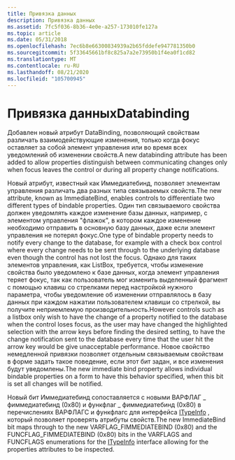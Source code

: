```yaml
---
title: Привязка данных
description: Привязка данных
ms.assetid: 7fc5f036-8b36-4e0e-a257-173010fe127a
ms.topic: article
ms.date: 05/31/2018
ms.openlocfilehash: 7ec6b8e66300834939a2b65fddefe947781350b0
ms.sourcegitcommit: 5f33645661bf8c825a7a2e73950b1f4ea0f1cd82
ms.translationtype: MT
ms.contentlocale: ru-RU
ms.lasthandoff: 08/21/2020
ms.locfileid: "105700945"
---
```

# <a name="databinding"></a><span data-ttu-id="26d4b-103">Привязка данных</span><span class="sxs-lookup"><span data-stu-id="26d4b-103">Databinding</span></span>

<span data-ttu-id="26d4b-104">Добавлен новый атрибут DataBinding, позволяющий свойствам различать взаимодействующие изменения, только когда фокус оставляет за собой элемент управления или во время всех уведомлений об изменении свойств.</span><span class="sxs-lookup"><span data-stu-id="26d4b-104">A new databinding attribute has been added to allow properties distinguish between communicating changes only when focus leaves the control or during all property change notifications.</span></span>

<span data-ttu-id="26d4b-105">Новый атрибут, известный как Иммедиатебинд, позволяет элементам управления различать два разных типа связываемых свойств.</span><span class="sxs-lookup"><span data-stu-id="26d4b-105">The new attribute, known as ImmediateBind, enables controls to differentiate two different types of bindable properties.</span></span> <span data-ttu-id="26d4b-106">Один тип связываемого свойства должен уведомлять каждое изменение базы данных, например, с элементом управления "флажок", в котором каждое изменение необходимо отправить в основную базу данных, даже если элемент управления не потерял фокус.</span><span class="sxs-lookup"><span data-stu-id="26d4b-106">One type of bindable property needs to notify every change to the database, for example with a check box control where every change needs to be sent through to the underlying database even though the control has not lost the focus.</span></span> <span data-ttu-id="26d4b-107">Однако для таких элементов управления, как ListBox, требуется, чтобы изменение свойства было уведомлено к базе данных, когда элемент управления теряет фокус, так как пользователь мог изменить выделенный фрагмент с помощью клавиш со стрелками перед настройкой нужного параметра, чтобы уведомление об изменении отправлялось в базу данных при каждом нажатии пользователем клавиши со стрелкой, вы получите неприемлемую производительность.</span><span class="sxs-lookup"><span data-stu-id="26d4b-107">However controls such as a listbox only wish to have the change of a property notified to the database when the control loses focus, as the user may have changed the highlighted selection with the arrow keys before finding the desired setting, to have the change notification sent to the database every time that the user hit the arrow key would be give unacceptable performance.</span></span> <span data-ttu-id="26d4b-108">Новое свойство немедленной привязки позволяет отдельным связываемым свойствам в форме задать такое поведение, если этот бит задан, и все изменения будут уведомлены.</span><span class="sxs-lookup"><span data-stu-id="26d4b-108">The new immediate bind property allows individual bindable properties on a form to have this behavior specified, when this bit is set all changes will be notified.</span></span>

<span data-ttu-id="26d4b-109">Новый бит Иммедиатебинд сопоставляется с новыми ВАРФЛАГ \_ фиммедиатебинд (0x80) и функфлаг \_ фиммедиатебинд (0x80) в перечислениях ВАРФЛАГС и функфлагс для интерфейса [ITypeInfo](/windows/win32/api/oaidl/nn-oaidl-itypeinfo) , который позволяет проверять атрибуты свойств.</span><span class="sxs-lookup"><span data-stu-id="26d4b-109">The new ImmediateBind bit maps through to the new VARFLAG\_FIMMEDIATEBIND (0x80) and the FUNCFLAG\_FIMMEDIATEBIND (0x80) bits in the VARFLAGS and FUNCFLAGS enumerations for the [ITypeInfo](/windows/win32/api/oaidl/nn-oaidl-itypeinfo) interface allowing for the properties attributes to be inspected.</span></span>

 

 